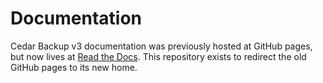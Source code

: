 # Documentation

Cedar Backup v3 documentation was previously hosted at GitHub pages, but now
lives at [Read the Docs](cedar-backup3.readthedocs.io).  This repository exists
to redirect the old GitHub pages to its new home.
